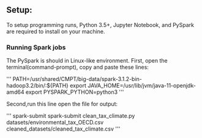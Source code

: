 ## Setup:


To setup programming runs, Python 3.5+, Jupyter Notebook, and PySpark are required to install on your machine.

### Running Spark jobs
The PySpark is should in Linux-like environment. First, open the terminal(command-prompt), copy and paste these lines:

'''
PATH=/usr/shared/CMPT/big-data/spark-3.1.2-bin-hadoop3.2/bin/:${PATH}
export JAVA_HOME=/usr/lib/jvm/java-11-openjdk-amd64
export PYSPARK_PYTHON=python3
'''

Second,run this line open the file for output:

'''
spark-submit spark-submit clean_tax_climate.py datasets/environmental_tax_OECD.csv cleaned_datasets/cleaned_tax_climate.csv
'''



